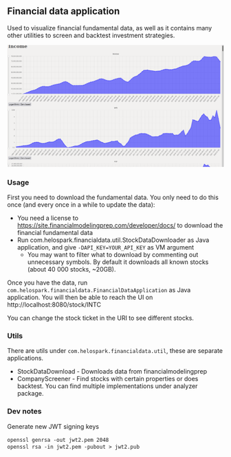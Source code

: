 ## Financial data application

Used to visualize financial fundamental data, as well as it contains many other utilities to screen and backtest investment strategies.

![screenshot](images/screenshot.png)

### Usage

First you need to download the fundamental data. You only need to do this once (and every once in a while to update the data):

 - You need a license to https://site.financialmodelingprep.com/developer/docs/ to download the financial fundamental data
 - Run com.helospark.financialdata.util.StockDataDownloader as Java application, and give `-DAPI_KEY=YOUR_API_KEY` as VM argument
    - You may want to filter what to download by commenting out unnecessary symbols. By default it downloads all known stocks (about 40 000 stocks, ~20GB).

Once you have the data, run `com.helospark.financialdata.FinancialDataApplication` as Java application. You will then be able to reach the UI on http://localhost:8080/stock/INTC

You can change the stock ticket in the URI to see different stocks.


### Utils

There are utils under `com.helospark.financialdata.util`, these are separate applications.

 - StockDataDownload - Downloads data from financialmodelingprep
 - CompanyScreener - Find stocks with certain properties or does backtest. You can find multiple implementations under analyzer package.
 
 
### Dev notes

Generate new JWT signing keys

    openssl genrsa -out jwt2.pem 2048
    openssl rsa -in jwt2.pem -pubout > jwt2.pub

